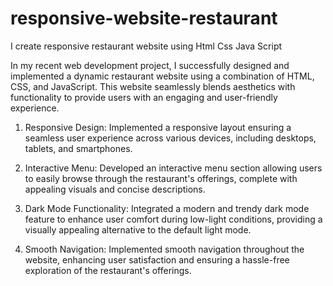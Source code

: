 # responsive-website-restaurant
I create responsive restaurant website using Html Css Java Script 

In my recent web development project, I successfully designed and implemented a dynamic restaurant website using a combination of HTML, CSS, and JavaScript. This website seamlessly blends aesthetics with functionality to provide users with an engaging and user-friendly experience.

1. Responsive Design:
Implemented a responsive layout ensuring a seamless user experience across various devices, including desktops, tablets, and smartphones.

2. Interactive Menu:
Developed an interactive menu section allowing users to easily browse through the restaurant's offerings, complete with appealing visuals and concise descriptions.

3. Dark Mode Functionality:
Integrated a modern and trendy dark mode feature to enhance user comfort during low-light conditions, providing a visually appealing alternative to the default light mode.

4. Smooth Navigation:
Implemented smooth navigation throughout the website, enhancing user satisfaction and ensuring a hassle-free exploration of the restaurant's offerings.


